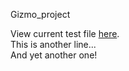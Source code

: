 Gizmo_project

View current test file [here](docs/test.txt).  
This is another line...  
And yet another one!  
